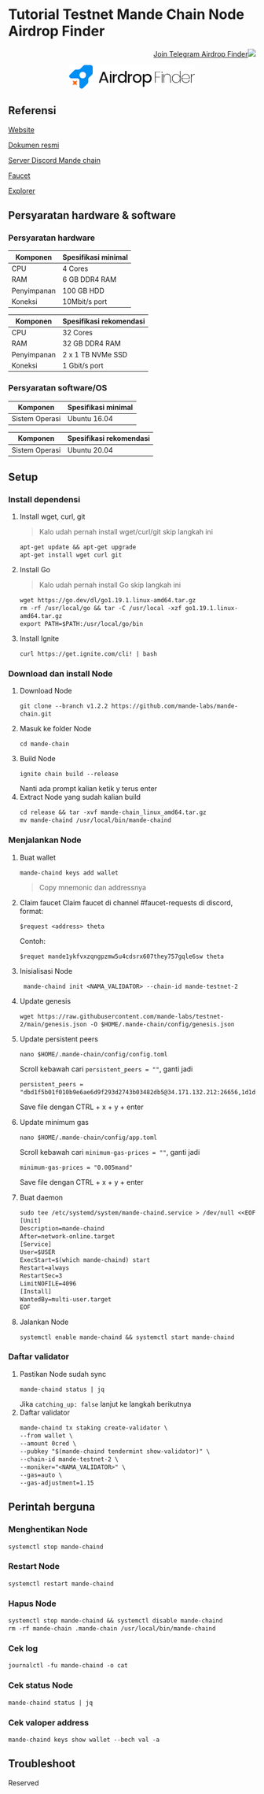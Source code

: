 # Tutorial Testnet Mande Chain Node Airdrop Finder

<p style="font-size:14px" align="right">
<a href="https://t.me/airdropfind" target="_blank">Join Telegram Airdrop Finder<img src="https://user-images.githubusercontent.com/50621007/183283867-56b4d69f-bc6e-4939-b00a-72aa019d1aea.png" width="30"/></a>
</p>

<p align="center">
  <img height="auto" width="auto" src="https://raw.githubusercontent.com/bayy420-999/airdropfind/main/NavIcon.png">
</p>

## Referensi

[Website](https://www.mande.network/)

[Dokumen resmi](https://github.com/mande-labs/testnet-2)

[Server Discord Mande chain](https://discord.gg/2DjpVHDxPe)

[Faucet](https://discord.com/channels/953348696098103366/1033430536129101904)

[Explorer](https://explorer.stavr.tech/mande-chain)

## Persyaratan hardware & software

### Persyaratan hardware

| Komponen | Spesifikasi minimal |
|----------|---------------------|
|CPU|4 Cores|
|RAM|6 GB DDR4 RAM|
|Penyimpanan|100 GB HDD|
|Koneksi|10Mbit/s port|

| Komponen | Spesifikasi rekomendasi |
|----------|---------------------|
|CPU|32 Cores|
|RAM|32 GB DDR4 RAM|
|Penyimpanan|2 x 1 TB NVMe SSD|
|Koneksi|1 Gbit/s port|

### Persyaratan software/OS

| Komponen | Spesifikasi minimal |
|----------|---------------------|
|Sistem Operasi|Ubuntu 16.04|

| Komponen | Spesifikasi rekomendasi |
|----------|---------------------|
|Sistem Operasi|Ubuntu 20.04|


## Setup
### Install dependensi
1. Install wget, curl, git
   > Kalo udah pernah install wget/curl/git skip langkah ini
   ```console
   apt-get update && apt-get upgrade 
   apt-get install wget curl git 
   ```
2. Install Go
   > Kalo udah pernah install Go skip langkah ini
   ```console
   wget https://go.dev/dl/go1.19.1.linux-amd64.tar.gz
   rm -rf /usr/local/go && tar -C /usr/local -xzf go1.19.1.linux-amd64.tar.gz
   export PATH=$PATH:/usr/local/go/bin
   ```
3. Install Ignite
   ```console
   curl https://get.ignite.com/cli! | bash
   ```

### Download dan install Node
1. Download Node
   ```console
   git clone --branch v1.2.2 https://github.com/mande-labs/mande-chain.git
   ```
2. Masuk ke folder Node
   ```console
   cd mande-chain
   ```
3. Build Node
   ```console
   ignite chain build --release
   ```
   Nanti ada prompt kalian ketik y terus enter
4. Extract Node yang sudah kalian build
   ```console
   cd release && tar -xvf mande-chain_linux_amd64.tar.gz
   mv mande-chaind /usr/local/bin/mande-chaind
   ```
### Menjalankan Node
1. Buat wallet
   ```console
   mande-chaind keys add wallet
   ```
   > Copy mnemonic dan addressnya

2. Claim faucet
   Claim faucet di channel #faucet-requests di discord, format:
   ```console
   $request <address> theta
   ```
   Contoh:
   ```console
   $requet mande1ykfvxzqngpzmw5u4cdsrx607they757gqle6sw theta
   ```
3. Inisialisasi Node
   ```console
    mande-chaind init <NAMA_VALIDATOR> --chain-id mande-testnet-2
   ```
4. Update genesis
   ```console
   wget https://raw.githubusercontent.com/mande-labs/testnet-2/main/genesis.json -O $HOME/.mande-chain/config/genesis.json
   ```
5. Update persistent peers
   ```console
   nano $HOME/.mande-chain/config/config.toml
   ```
   Scroll kebawah cari `persistent_peers = ""`, ganti jadi
   ```console
   persistent_peers = "dbd1f5b01f010b9e6ae6d9f293d2743b03482db5@34.171.132.212:26656,1d1da5742bdd281f0829124ec60033f374e9ddac@34.170.16.69:26656"
   ```
   Save file dengan CTRL + x + y + enter
6. Update minimum gas
   ```console
   nano $HOME/.mande-chain/config/app.toml
   ```
   Scroll kebawah cari `minimum-gas-prices = ""`, ganti jadi
   ```console
   minimum-gas-prices = "0.005mand"
   ```
   Save file dengan CTRL + x + y + enter
7. Buat daemon
   ```console
   sudo tee /etc/systemd/system/mande-chaind.service > /dev/null <<EOF
   [Unit]
   Description=mande-chaind
   After=network-online.target
   [Service]
   User=$USER
   ExecStart=$(which mande-chaind) start
   Restart=always
   RestartSec=3
   LimitNOFILE=4096
   [Install]
   WantedBy=multi-user.target
   EOF
   ```
8. Jalankan Node
   ```console
   systemctl enable mande-chaind && systemctl start mande-chaind
   ```

### Daftar validator
1. Pastikan Node sudah sync
   ```console
   mande-chaind status | jq
   ```
   Jika `catching_up: false` lanjut ke langkah berikutnya
2. Daftar validator
   ```console
   mande-chaind tx staking create-validator \
   --from wallet \
   --amount 0cred \
   --pubkey "$(mande-chaind tendermint show-validator)" \
   --chain-id mande-testnet-2 \
   --moniker="<NAMA_VALIDATOR>" \
   --gas=auto \
   --gas-adjustment=1.15
   ```

## Perintah berguna

### Menghentikan Node
```console
systemctl stop mande-chaind
```

### Restart Node
```console
systemctl restart mande-chaind
```

### Hapus Node
```console
systemctl stop mande-chaind && systemctl disable mande-chaind
rm -rf mande-chain .mande-chain /usr/local/bin/mande-chaind
```

### Cek log
```console
journalctl -fu mande-chaind -o cat
```

### Cek status Node
```console
mande-chaind status | jq
```

### Cek valoper address
```console
mande-chaind keys show wallet --bech val -a
```

## Troubleshoot
Reserved

